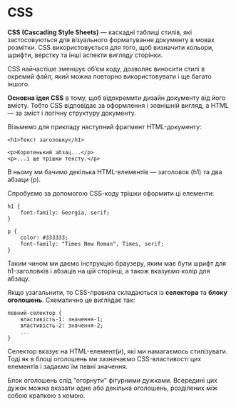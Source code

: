 # CSS

**CSS (Cascading Style Sheets)** — каскадні таблиці стилів, які застосовуються для візуального форматування документу в мовах розмітки. CSS використовується для того, щоб визначити кольори, шрифти, верстку та інші аспекти вигляду сторінки.

CSS найчастіше зменшує об’єм коду, дозволяє виносити стилі в окремий файл, який можна повторно використовувати і ще багато іншого.

**Основна ідея CSS** в тому, щоб відокремити дизайн документу від його вмісту. Тобто CSS відповідає за оформлення і зовнішній вигляд, а HTML — за зміст і логічну структуру документу.

Візьмемо для прикладу наступний фрагмент HTML-документу:

```
<h1>Текст заголовку</h1>

<p>Коротенький абзац...</p>
<p>...і ще трішки тексту.</p>
```

В ньому ми бачимо декілька HTML-елементів — заголовок (h1) та два абзаци (p).

Спробуємо за допомогою CSS-коду трішки оформити ці елементи:

```
h1 {
    font-family: Georgia, serif;
}

p {
    color: #333333;
    font-family: "Times New Roman", Times, serif;
}
```

Таким чином ми даємо інструкцію браузеру, яким має бути шрифт для h1-заголовків і абзаців на цій сторінці, а також вказуємо колір для абзацу.

Якщо узагальнити, то CSS-правила складаються із **селектора** та **блоку оголошень**. Схематично це виглядає так:

```
певний-селектор {
    властивість-1: значення-1;
    властивість-2: значення-2;
    ...
}
```

Селектор вказує на HTML-елемент(и), які ми намагаємось стилізувати. Тоді як в блоці оголошень ми зазначаємо CSS-властивості цих елементів і задаємо їм певні значення.

Блок оголошень слід "огорнути" фігурними дужками. Всередині цих дужок можна вказати одне або декілька оголошень, розділених між собою крапкою з комою.
